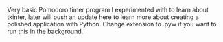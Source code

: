 Very basic Pomodoro timer program I experimented with to learn about tkinter, later will push an update here to learn more about creating a polished application with Python.
Change extension to .pyw if you want to run this in the background.
